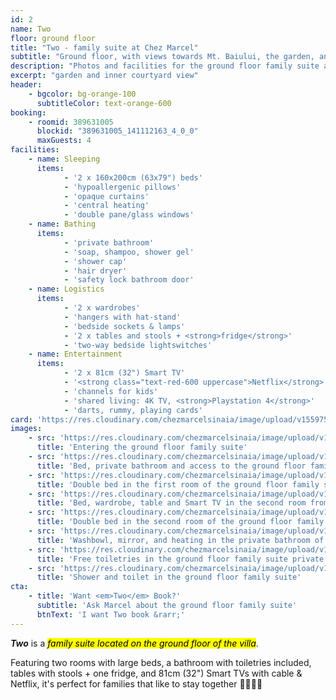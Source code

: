 ```yaml
---
id: 2
name: Two
floor: ground floor
title: "Two - family suite at Chez Marcel"
subtitle: "Ground floor, with views towards Mt. Baiului, the garden, and the inner courtyard"
description: "Photos and facilities for the ground floor family suite at Chez Marcel Sinaia, Prahova Valley"
excerpt: "garden and inner courtyard view"
header:
    - bgcolor: bg-orange-100
      subtitleColor: text-orange-600
booking:
    - roomid: 389631005
      blockid: "389631005_141112163_4_0_0"
      maxGuests: 4
facilities:
    - name: Sleeping
      items:
            - '2 x 160x200cm (63x79") beds'
            - 'hypoallergenic pillows'
            - 'opaque curtains'
            - 'central heating'
            - 'double pane/glass windows'
    - name: Bathing
      items:
            - 'private bathroom'
            - 'soap, shampoo, shower gel'
            - 'shower cap'
            - 'hair dryer'
            - 'safety lock bathroom door'
    - name: Logistics
      items:
            - '2 x wardrobes'
            - 'hangers with hat-stand'
            - 'bedside sockets & lamps'
            - '2 x tables and stools + <strong>fridge</strong>'
            - 'two-way bedside lightswitches'
    - name: Entertainment
      items:
            - '2 x 81cm (32") Smart TV' 
            - '<strong class="text-red-600 uppercase">Netflix</strong>' 
            - 'channels for kids'
            - 'shared living: 4K TV, <strong>Playstation 4</strong>'
            - 'darts, rummy, playing cards'
card: 'https://res.cloudinary.com/chezmarcelsinaia/image/upload/v1559755646/rooms/2/index-card.jpg'
images:
    - src: 'https://res.cloudinary.com/chezmarcelsinaia/image/upload/v1559819730/rooms/2/entering-family-suite-ground-floor-room-1.jpg'
      title: 'Entering the ground floor family suite'
    - src: 'https://res.cloudinary.com/chezmarcelsinaia/image/upload/v1559819731/rooms/2/family-suite-ground-floor-room-1-bed-bathroom-access.jpg'
      title: 'Bed, private bathroom and access to the ground floor family suite'
    - src: 'https://res.cloudinary.com/chezmarcelsinaia/image/upload/v1559820080/rooms/2/large-bed-family-suite-ground-floor-room-1.jpg'
      title: 'Double bed in the first room of the ground floor family suite'
    - src: 'https://res.cloudinary.com/chezmarcelsinaia/image/upload/v1559819731/rooms/2/suite-ground-floor-room-2-bed-wardrobe-smart-tv.jpg'
      title: 'Bed, wardrobe, table and Smart TV in the second room from the ground floor family suite'
    - src: 'https://res.cloudinary.com/chezmarcelsinaia/image/upload/v1559820254/rooms/2/large-bed-suite-ground-floor-room-2.jpg'
      title: 'Double bed in the second room of the ground floor family suite'
    - src: 'https://res.cloudinary.com/chezmarcelsinaia/image/upload/v1559820433/rooms/2/family-suite-ground-floor-private-bathroom-sink-mirror.jpg'
      title: 'Washbowl, mirror, and heating in the private bathroom of the ground floor family suite'
    - src: 'https://res.cloudinary.com/chezmarcelsinaia/image/upload/v1559820434/rooms/2/family-suite-ground-floor-private-bathroom-toiletries.jpg'
      title: 'Free toiletries in the ground floor family suite private bathroom'
    - src: 'https://res.cloudinary.com/chezmarcelsinaia/image/upload/v1559820434/rooms/2/family-suite-ground-floor-private-bathroom-shower-toilet.jpg'
      title: 'Shower and toilet in the ground floor family suite'
cta:
    - title: 'Want <em>Two</em> Book?'
      subtitle: 'Ask Marcel about the ground floor family suite'
      btnText: 'I want Two book &rarr;'
---
```


**_Two_** is a <mark><em>family suite located on the ground floor of the villa</em></mark>. 

Featuring two rooms with large beds, a bathroom with toiletries included, tables with stools + one fridge, and 81cm (32") Smart TVs with cable & Netflix, it's perfect for families that like to stay together 👨‍👩‍👧‍👦
